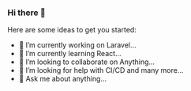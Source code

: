 ### Hi there 👋

Here are some ideas to get you started:

- 🔭  I’m currently working on Laravel...
- 🌱  I’m currently learning React...
- 👯  I’m looking to collaborate on Anything...
- 🤔  I’m looking for help with CI/CD and many more...
- 💬  Ask me about anything...
